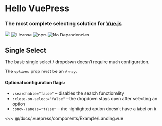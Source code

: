 # Hello VuePress


### The most complete selecting solution for <a href="http://vuejs.org" target="_BLANK" class="typo__link">Vue.js</a>
<div class="badges">
  <img src="https://img.shields.io/github/stars/shentao/vue-multiselect.svg?label=Stars">
  <img src="https://img.shields.io/badge/license-MIT-blue.svg?style=flat" alt="License" data-canonical-src="https://img.shields.io/badge/license-MIT-blue.svg?style=flat">
  <img src="https://img.shields.io/npm/dm/vue-multiselect.svg" alt="npm" data-canonical-src="https://img.shields.io/npm/dm/vue-multiselect.svg" style="max-width: 100%;">
  <img src="https://img.shields.io/badge/dependencies-none-brightgreen.svg?style=flat" alt="No Dependencies" data-canonical-src="https://img.shields.io/badge/dependencies-none-brightgreen.svg?style=flat" style="max-width: 100%;">
</div>

## Single Select

The basic single select / dropdown doesn’t require much configuration.

The `options` prop must be an `Array`.

#### Optional configuration flags:
- `:searchable="false"` – disables the search functionality
- `:close-on-select="false"` – the dropdown stays open after selecting an option
- `:show-labels="false"` – the highlighted option doesn’t have a label on it

<SplitTab>
  <Example-Landing slot="example"/>
  <<< @/docs/.vuepress/components/Example/Landing.vue
</SplitTab>
